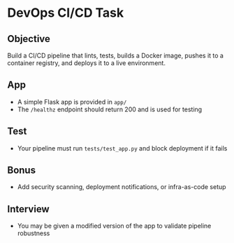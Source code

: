 # DevOps CI/CD Task

## Objective
Build a CI/CD pipeline that lints, tests, builds a Docker image, pushes it to a container registry, and deploys it to a live environment.

## App
- A simple Flask app is provided in `app/`
- The `/healthz` endpoint should return 200 and is used for testing

## Test
- Your pipeline must run `tests/test_app.py` and block deployment if it fails

## Bonus
- Add security scanning, deployment notifications, or infra-as-code setup

## Interview
- You may be given a modified version of the app to validate pipeline robustness
